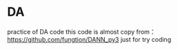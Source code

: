 # DA
practice of DA code
this code is almost copy from：https://github.com/fungtion/DANN_py3
just for try coding
